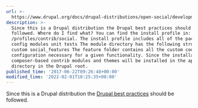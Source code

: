 ```yaml
---
url: >-
  https://www.drupal.org/docs/drupal-distributions/open-social/development-standards
description: >-
  Since this is a Drupal distribution the Drupal best practices should be
  followed. Where do I find what? You can find the install profile in:
  /profiles/contrib/social. The install profile includes all of the packaged:
  config modules unit tests The module directory has the following structure:
  custom social_features The feature folder contains all the custom code and
  configuration necessary for a given functionality. Since the installation is
  composer-based contrib modules and themes will be installed in the appropriate
  directory in the Drupal root.
published_time: '2017-06-22T09:26:48+00:00'
modified_time: '2022-02-01T10:25:35+00:00'
---
```

Since this is a Drupal distribution the [Drupal best practices](https://www.drupal.org/developing/best-practices) should be followed.